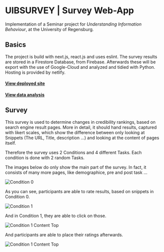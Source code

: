 # UIBSURVEY | Survey Web-App

Implementation of a Seminar project for *Understanding Information Behaviour*, at the University of Regensburg.

## Basics

The project is build with next.js, react.js and uses eslint.
The survey results are stored in a Firestore Database, from Firebase.
Afterwards these will be export with the use of Google-Cloud and analyzed and tidied with Python.
Hosting is provided by netlify.

#### [View deployed site](https://understandinginformationsurvey.netlify.app/)
#### [View data analysis]()

## Survey

This survey is used to determine changes in credibility rankings, based on search engine result pages.
More in detail, it should hand results, captured with likert scales, which show the difference between
only looking at Snippets (The URL, Title, description ...) and looking at the content of pages itself.

Therefore the survey uses 2 Conditions and 4 different Tasks.
Each condition is done with 2 random Tasks.

The images below do only show the main part of the survey.
In fact, it consists of many more pages, like demographice, pre and post task ...

![Condition 0](https://github.com/Understanding-Information-Behaviour/nextjs-survey-app/blob/main/gitpic/Condition0.png)

As you can see, participants are able to rate results, based on snippets in Condition 0.

![Condition 1](https://github.com/Understanding-Information-Behaviour/nextjs-survey-app/blob/main/gitpic/Condition1.png)

And in Condition 1, they are able to click on those.

![Condition 1 Content Top](https://github.com/Understanding-Information-Behaviour/nextjs-survey-app/blob/main/gitpic/Condition1ContentTop.png)

And participants are able to place their ratings afterwards.

![Condition 1 Content Top](https://github.com/Understanding-Information-Behaviour/nextjs-survey-app/blob/main/gitpic/Condition1ContentBottom.png)





